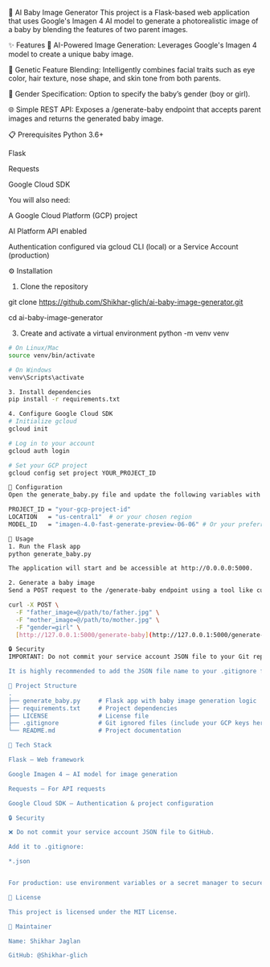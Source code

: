 👶 AI Baby Image Generator
This project is a Flask-based web application that uses Google's Imagen 4 AI model to generate a photorealistic image of a baby by blending the features of two parent images.

✨ Features
🤖 AI-Powered Image Generation: Leverages Google's Imagen 4 model to create a unique baby image.

🧬 Genetic Feature Blending: Intelligently combines facial traits such as eye color, hair texture, nose shape, and skin tone from both parents.

🚻 Gender Specification: Option to specify the baby’s gender (boy or girl).

🌐 Simple REST API: Exposes a /generate-baby endpoint that accepts parent images and returns the generated baby image.

📋 Prerequisites
Python 3.6+

Flask

Requests

Google Cloud SDK

You will also need:

A Google Cloud Platform (GCP) project

AI Platform API enabled

Authentication configured via gcloud CLI (local) or a Service Account (production)

⚙️ Installation
1. Clone the repository
   
git clone https://github.com/Shikhar-glich/ai-baby-image-generator.git

cd ai-baby-image-generator

3. Create and activate a virtual environment
python -m venv venv
```bash
# On Linux/Mac
source venv/bin/activate

# On Windows
venv\Scripts\activate

3. Install dependencies
pip install -r requirements.txt

4. Configure Google Cloud SDK
# Initialize gcloud
gcloud init

# Log in to your account
gcloud auth login

# Set your GCP project
gcloud config set project YOUR_PROJECT_ID

🔧 Configuration
Open the generate_baby.py file and update the following variables with your GCP project details:

PROJECT_ID = "your-gcp-project-id"
LOCATION   = "us-central1"  # or your chosen region
MODEL_ID   = "imagen-4.0-fast-generate-preview-06-06" # Or your preferred model

🚀 Usage
1. Run the Flask app
python generate_baby.py

The application will start and be accessible at http://0.0.0.0:5000.

2. Generate a baby image
Send a POST request to the /generate-baby endpoint using a tool like curl or Postman. The generated image will be saved to the specified output file.

curl -X POST \
  -F "father_image=@/path/to/father.jpg" \
  -F "mother_image=@/path/to/mother.jpg" \
  -F "gender=girl" \
  [http://127.0.0.1:5000/generate-baby](http://127.0.0.1:5000/generate-baby) --output generated_baby.png

🔒 Security
IMPORTANT: Do not commit your service account JSON file to your Git repository, especially if it's public. This file contains sensitive credentials.

It is highly recommended to add the JSON file name to your .gitignore file to prevent it from being tracked by Git. For production environments, use a secure method for handling credentials, such as setting them as environment variables or using a secret management service.

📂 Project Structure
.
├── generate_baby.py     # Flask app with baby image generation logic
├── requirements.txt     # Project dependencies
├── LICENSE              # License file
├── .gitignore           # Git ignored files (include your GCP keys here!)
└── README.md            # Project documentation

🧰 Tech Stack

Flask – Web framework

Google Imagen 4 – AI model for image generation

Requests – For API requests

Google Cloud SDK – Authentication & project configuration

🔒 Security

❌ Do not commit your service account JSON file to GitHub.

Add it to .gitignore:

*.json


For production: use environment variables or a secret manager to securely manage credentials.

📜 License

This project is licensed under the MIT License.

🙋 Maintainer

Name: Shikhar Jaglan

GitHub: @Shikhar-glich
